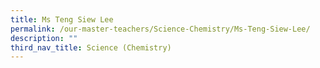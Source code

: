 ```yaml
---
title: Ms Teng Siew Lee
permalink: /our-master-teachers/Science-Chemistry/Ms-Teng-Siew-Lee/
description: ""
third_nav_title: Science (Chemistry)
---
```

